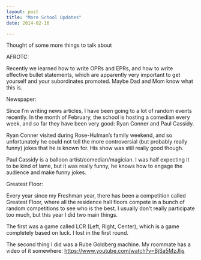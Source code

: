 ```yaml
---
layout: post
title: "More School Updates"
date: 2014-02-16

---
```

Thought of some more things to talk about

AFROTC:

Recently we learned how to write OPRs and EPRs, and how to write effective bullet statements, which are apparently very important to get yourself and your subordinates promoted.  Maybe Dad and Mom know what this is.

Newspaper:

Since I’m writing news articles, I have been going to a lot of random events recently.  In the month of February, the school is hosting a comedian every week, and so far they have been very good: Ryan Conner and Paul Cassidy.

Ryan Conner visited during Rose-Hulman’s family weekend, and so unfortunately he could not tell the more controversial (but probably really funny) jokes that he is known for. His show was still really good though.

Paul Cassidy is a balloon artist/comedian/magician. I was half expecting it to be kind of lame, but it was really funny, he knows how to engage the audience and make funny jokes.

Greatest Floor:

Every year since my Freshman year, there has been a competition called Greatest Floor, where all the residence hall floors compete in a bunch of random competitions to see who is the best.  I usually don’t really participate too much, but this year I did two main things.

The first was a game called LCR (Left, Right, Center), which is a game completely based on luck. I lost in the first round.

The second thing I did was a Rube Goldberg machine. My roommate has a video of it somewhere: https://www.youtube.com/watch?v=BjSa5MzJljs
